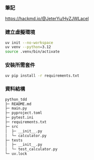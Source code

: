 ### 筆記
https://hackmd.io/@JeterYu/HyZJWLacel

### 建立虛擬環境
```bash
uv init --no-workspace
uv venv --python=3.12
source .venv/bin/activate
```
### 安裝所需套件
```bash
uv pip install -r requirements.txt
```

### 資料結構
```bash
python_tdd
├─ README.md
├─ main.py
├─ pyproject.toml
├─ pytest.ini
├─ requirements.txt
├─ src
│  ├─ __init__.py
│  └─ calculator.py
├─ tests
│  ├─ __init__.py
│  └─ test_calculator.py
└─ uv.lock
```